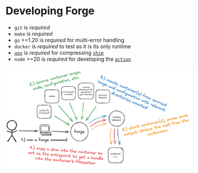 # Developing Forge

- `git` is _required_
- `make` is _required_
- `go` >=1.20 is _required_ for multi-error handling
- `docker` is _required_ to test as it is its only runtime
- [`upx`](https://github.com/upx/upx) is _required_ for compressing [`shim`](https://github.com/frantjc/forge/blob/main/internal/cmd/shim/main.go)
- `node` >=20 is _required_ for developing the [`action`](https://github.com/frantjc/forge/blob/main/.github/actions/setup-forge)

![Diagram](diag.png)
